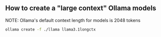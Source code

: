 ## How to create a "large context" Ollama models

NOTE: Ollama's default context length for models is 2048 tokens

```sh
ollama create -f ./llama llama3.1longctx
```